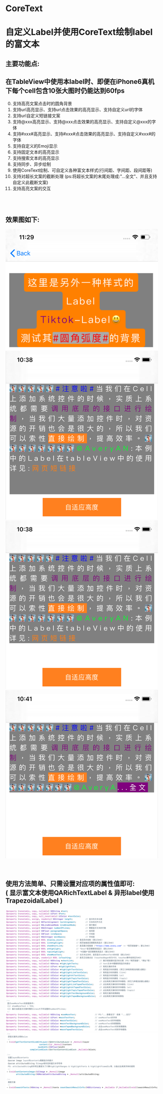 # CoreText

自定义Label并使用CoreText绘制label的富文本<br>
======================================


主要功能点:<br>
--------------
在TableView中使用本label时、即便在iPhone6真机下每个cell包含10张大图时仍能达到60fps
--------------
0. 支持高亮文案点击时的圆角背景
1. 支持url高亮显示、支持url点击效果的高亮显示、支持自定义url的字体<br>
2. 支持url自定义短链接文案<br>
3. 支持@xxx高亮显示、支持@xxx点击效果的高亮显示、支持自定义@xxx的字体<br>
4. 支持#xxx#高亮显示、支持#xxx#点击效果的高亮显示、支持自定义#xxx#的字体<br>
5. 支持自定义的Emoji显示
6. 支持固定文本的高亮显示<br>
7. 支持搜索文本的高亮显示<br>
8. 支持同步、异步绘制<br>
9. 使用CoreText绘制、可自定义各种富文本样式(行间距、字间距、段间距等)<br>
10. 支持对超长文案的截断处理 (ps:将超长文案的末尾处理成:"...全文"、并且支持自定义此截断文案)<br>
11. 支持高亮文案的交互
<br>
<br>


效果图如下:<br>
------------
![圆角背景色](https://github.com/Avery-AN/CoreText/raw/master/DEMO_images/demo_0.png)<br>
![基本使用](https://github.com/Avery-AN/CoreText/raw/master/DEMO_images/demo_1.png)<br>
![自适应高度](https://github.com/Avery-AN/CoreText/raw/master/DEMO_images/demo_2.png)<br>
![截断文案示例](https://github.com/Avery-AN/CoreText/raw/master/DEMO_images/demo_3.png)<br>
<br>
<br>


使用方法简单、只需设置对应项的属性值即可:<br>
( 显示富文本使用QARichTextLabel & 异形label使用TrapezoidalLabel )<br>
------------
![示例](https://github.com/Avery-AN/CoreText/raw/master/DEMO_images/demo_4.png)<br>
![示例](https://github.com/Avery-AN/CoreText/raw/master/DEMO_images/demo_5.png)<br>
![示例](https://github.com/Avery-AN/CoreText/raw/master/DEMO_images/demo_6.png)<br>
